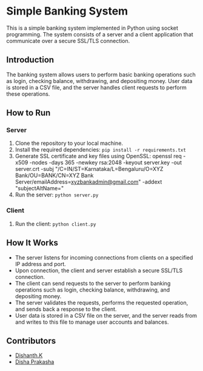 # Simple Banking System

This is a simple banking system implemented in Python using socket programming. The system consists of a server and a client application that communicate over a secure SSL/TLS connection.

## Introduction

The banking system allows users to perform basic banking operations such as login, checking balance, withdrawing, and depositing money. User data is stored in a CSV file, and the server handles client requests to perform these operations.

## How to Run

### Server
1. Clone the repository to your local machine.
2. Install the required dependencies: `pip install -r requirements.txt`
3. Generate SSL certificate and key files using OpenSSL: openssl req -x509 -nodes -days 365 -newkey rsa:2048 -keyout server.key -out server.crt -subj "/C=IN/ST=Karnataka/L=Bengaluru/O=XYZ Bank/OU=BANK/CN=XYZ Bank Server/emailAddress=xyzbankadmin@gmail.com" -addext "subjectAltName=<YOURIPADDRESS>"
4. Run the server: `python server.py`

### Client
1. Run the client: `python client.py`

## How It Works

- The server listens for incoming connections from clients on a specified IP address and port.
- Upon connection, the client and server establish a secure SSL/TLS connection.
- The client can send requests to the server to perform banking operations such as login, checking balance, withdrawing, and depositing money.
- The server validates the requests, performs the requested operation, and sends back a response to the client.
- User data is stored in a CSV file on the server, and the server reads from and writes to this file to manage user accounts and balances.

## Contributors

- [Dishanth.K](https://github.com/irondis76)
- [Disha Prakasha](https://github.com/dishap09)
  



